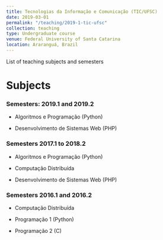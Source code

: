 ```yaml
---
title: Tecnologias da Informação e Comunicação (TIC/UFSC)
date: 2019-03-01
permalink: "/teaching/2019-1-tic-ufsc"
collection: teaching
type: Undergraduate course
venue: Federal University of Santa Catarina
location: Araranguá, Brazil
---
```


List of teaching subjects and semesters

Subjects
=======
### Semesters: 2019.1 and 2019.2


* Algoritmos e Programação (Python)

* Desenvolvimento de Sistemas Web (PHP)


### Semesters 2017.1 to 2018.2

* Algoritmos e Programação (Python)

* Computação Distribuída

* Desenvolvimento de Sistemas Web (PHP)


### Semesters 2016.1 and 2016.2

* Computação Distribuída

* Programação 1 (Python)

* Programação 2 (C)
